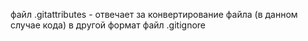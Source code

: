 файл .gitattributes - отвечает за конвертирование файла (в данном случае кода) в другой формат
файл .gitignore
